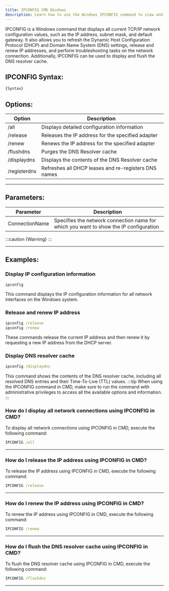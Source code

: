 ```yaml
---
title: IPCONFIG CMD Windows
description: Learn how to use the Windows IPCONFIG command to view and manage network configuration settings. Find IP address, subnet mask, and default gateway information effortlessly.
---
```

IPCONFIG is a Windows command that displays all current TCP/IP network configuration values, such as the IP address, subnet mask, and default gateway. It also allows you to refresh the Dynamic Host Configuration Protocol (DHCP) and Domain Name System (DNS) settings, release and renew IP addresses, and perform troubleshooting tasks on the network connection. Additionally, IPCONFIG can be used to display and flush the DNS resolver cache.
## IPCONFIG Syntax:
```cmd
{Syntax}
```
## Options:
| Option | Description                                     |
|--------|-------------------------------------------------|
| /all   | Displays detailed configuration information     |
| /release | Releases the IP address for the specified adapter |
| /renew   | Renews the IP address for the specified adapter   |
| /flushdns | Purges the DNS Resolver cache                     |
| /displaydns | Displays the contents of the DNS Resolver cache   |
| /registerdns | Refreshes all DHCP leases and re-registers DNS names |

***
## Parameters:
| Parameter | Description                                   |
|-----------|-----------------------------------------------|
| ConnectionName | Specifies the network connection name for which you want to show the IP configuration  |

:::caution
{Warning}
:::
***
## Examples:

### Display IP configuration information
```cmd
ipconfig
```
This command displays the IP configuration information for all network interfaces on the Windows system.

### Release and renew IP address
```cmd
ipconfig /release
ipconfig /renew
```
These commands release the current IP address and then renew it by requesting a new IP address from the DHCP server.

### Display DNS resolver cache
```cmd
ipconfig /displaydns
```
This command shows the contents of the DNS resolver cache, including all resolved DNS entries and their Time-To-Live (TTL) values.
:::tip
When using the IPCONFIG command in CMD, make sure to run the command with administrative privileges to access all the available options and information.
:::

### How do I display all network connections using IPCONFIG in CMD?
To display all network connections using IPCONFIG in CMD, execute the following command:
```cmd
IPCONFIG /all
```
---

### How do I release the IP address using IPCONFIG in CMD?
To release the IP address using IPCONFIG in CMD, execute the following command:
```cmd
IPCONFIG /release
```
---

### How do I renew the IP address using IPCONFIG in CMD?
To renew the IP address using IPCONFIG in CMD, execute the following command:
```cmd
IPCONFIG /renew
```
---

### How do I flush the DNS resolver cache using IPCONFIG in CMD?
To flush the DNS resolver cache using IPCONFIG in CMD, execute the following command:
```cmd
IPCONFIG /flushdns
```
---